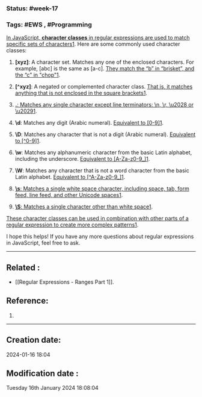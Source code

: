 
### Status: #week-17

### Tags: #EWS  , #Programming 


[In JavaScript, **character classes** in regular expressions are used to match specific sets of characters](https://developer.mozilla.org/en-US/docs/Web/JavaScript/Guide/Regular_Expressions/Character_Classes)[1](https://developer.mozilla.org/en-US/docs/Web/JavaScript/Guide/Regular_Expressions/Character_Classes). Here are some commonly used character classes:

1. **[xyz]**: A character set. Matches any one of the enclosed characters. For example, [abc] is the same as [a-c]. [They match the “b” in “brisket”, and the “c” in "chop"](https://developer.mozilla.org/en-US/docs/Web/JavaScript/Guide/Regular_Expressions/Character_Classes)[1](https://developer.mozilla.org/en-US/docs/Web/JavaScript/Guide/Regular_Expressions/Character_Classes).
    
2. **[^xyz]**: A negated or complemented character class. [That is, it matches anything that is not enclosed in the square brackets](https://developer.mozilla.org/en-US/docs/Web/JavaScript/Guide/Regular_Expressions/Character_Classes)[1](https://developer.mozilla.org/en-US/docs/Web/JavaScript/Guide/Regular_Expressions/Character_Classes).
    
3. [**.**: Matches any single character except line terminators: \n, \r, \u2028 or \u2029](https://developer.mozilla.org/en-US/docs/Web/JavaScript/Guide/Regular_Expressions/Character_Classes)[1](https://developer.mozilla.org/en-US/docs/Web/JavaScript/Guide/Regular_Expressions/Character_Classes).
    
4. **\d**: Matches any digit (Arabic numeral). [Equivalent to [0-9]](https://developer.mozilla.org/en-US/docs/Web/JavaScript/Guide/Regular_Expressions/Character_Classes)[1](https://developer.mozilla.org/en-US/docs/Web/JavaScript/Guide/Regular_Expressions/Character_Classes).
    
5. **\D**: Matches any character that is not a digit (Arabic numeral). [Equivalent to [^0-9]](https://developer.mozilla.org/en-US/docs/Web/JavaScript/Guide/Regular_Expressions/Character_Classes)[1](https://developer.mozilla.org/en-US/docs/Web/JavaScript/Guide/Regular_Expressions/Character_Classes).
    
6. **\w**: Matches any alphanumeric character from the basic Latin alphabet, including the underscore. [Equivalent to [A-Za-z0-9_]](https://developer.mozilla.org/en-US/docs/Web/JavaScript/Guide/Regular_Expressions/Character_Classes)[1](https://developer.mozilla.org/en-US/docs/Web/JavaScript/Guide/Regular_Expressions/Character_Classes).
    
7. **\W**: Matches any character that is not a word character from the basic Latin alphabet. [Equivalent to [^A-Za-z0-9_]](https://developer.mozilla.org/en-US/docs/Web/JavaScript/Guide/Regular_Expressions/Character_Classes)[1](https://developer.mozilla.org/en-US/docs/Web/JavaScript/Guide/Regular_Expressions/Character_Classes).
    
8. [**\s**: Matches a single white space character, including space, tab, form feed, line feed, and other Unicode spaces](https://developer.mozilla.org/en-US/docs/Web/JavaScript/Guide/Regular_Expressions/Character_Classes)[1](https://developer.mozilla.org/en-US/docs/Web/JavaScript/Guide/Regular_Expressions/Character_Classes).
    
9. [**\S**: Matches a single character other than white space](https://developer.mozilla.org/en-US/docs/Web/JavaScript/Guide/Regular_Expressions/Character_Classes)[1](https://developer.mozilla.org/en-US/docs/Web/JavaScript/Guide/Regular_Expressions/Character_Classes).
    

[These character classes can be used in combination with other parts of a regular expression to create more complex patterns](https://developer.mozilla.org/en-US/docs/Web/JavaScript/Guide/Regular_Expressions/Character_Classes)[1](https://developer.mozilla.org/en-US/docs/Web/JavaScript/Guide/Regular_Expressions/Character_Classes).

I hope this helps! If you have any more questions about regular expressions in JavaScript, feel free to ask.


______________________________________________________________________


## Related : 

- [[Regular Expressions - Ranges Part 1]].

## Reference: 

1.  


---

  ## Creation date: 
  
  2024-01-16 18:04 
  
  
   ## Modification date :
   
   Tuesday 16th January 2024 18:08:04